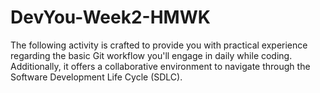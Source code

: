 # DevYou-Week2-HMWK
The following activity is crafted to provide you with practical experience regarding the basic Git workflow you'll engage in daily while coding. Additionally, it offers a collaborative environment to navigate through the Software Development Life Cycle (SDLC).
